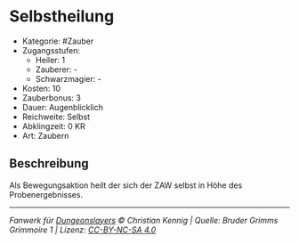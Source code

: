 # Selbstheilung

- Kategorie: #Zauber
- Zugangsstufen:
  - Heiler: 1
  - Zauberer: -
  - Schwarzmagier: -
- Kosten: 10
- Zauberbonus: 3
- Dauer: Augenblicklich
- Reichweite: Selbst
- Abklingzeit: 0 KR
- Art: Zaubern

## Beschreibung

Als Bewegungsaktion heilt der sich der ZAW selbst in Höhe des Probenergebnisses.

---

_Fanwerk für [Dungeonslayers](https://www.dungeonslayers.net/) © Christian Kennig | Quelle: Bruder Grimms Grimmoire 1 | Lizenz: [CC-BY-NC-SA 4.0](https://creativecommons.org/licenses/by-nc-sa/4.0/deed.de)_
